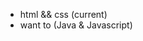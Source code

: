 - html && css (current)
- want to (Java & Javascript)


<!---
Noobdaa/Noobdaa is a ✨ special ✨ repository because its `README.md` (this file) appears on your GitHub profile.
You can click the Preview link to take a look at your changes.
--->
